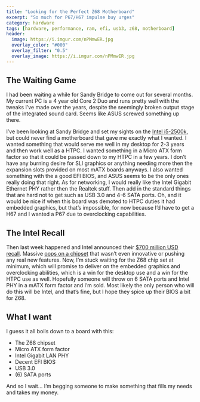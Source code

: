 ```yaml
---
title: "Looking for the Perfect Z68 Motherboard"
excerpt: "So much for P67/H67 impulse buy urges"
category: hardware
tags: [hardware, performance, ram, efi, usb3, z68, motherboard]
header:
  image: https://i.imgur.com/nPMmwER.jpg
  overlay_color: "#000"
  overlay_filter: "0.5"
  overlay_image: https://i.imgur.com/nPMmwER.jpg
---
```


## The Waiting Game

I had been waiting a while for Sandy Bridge to come out for several months.  My current PC is a 4 year old Core 2 Duo and runs pretty well with the tweaks I’ve made over the years, despite the seemingly broken output stage of the integrated sound card.  Seems like ASUS screwed something up there. 

I’ve been looking at Sandy Bridge and set my sights on the [Intel i5-2500k](http://ark.intel.com/products/52210/Intel-Core-i5-2500K-Processor-6M-Cache-up-to-3_70-GHz), but could never find a motherboard that gave me exactly what I wanted. I wanted something that would serve me well in my desktop for 2-3 years and then work well as a HTPC. I wanted something in a Micro ATX form factor so that it could be passed down to my HTPC in a few years. I don’t have any burning desire for SLI graphics or anything needing more then the expansion slots provided on most mATX boards anyways.  I also wanted something with the a good EFI BIOS, and ASUS seems to be the only ones really doing that right. As for networking, I would really like the Intel Gigabit Ethernet PHY rather then the Realtek stuff.  Then add in the standard things that are hard not to get such as USB 3.0 and 4-6 SATA ports.  Oh, and it would be nice if when this board was demoted to HTPC duties it had embedded graphics, but that’s impossible, for now because I’d have to get a H67 and I wanted a P67 due to overclocking capabilities.

## The Intel Recall

Then last week happened and Intel announced their [$700 million USD recall](http://www.anandtech.com/show/4142/intel-discovers-bug-in-6series-chipset-begins-recall).  Massive [oops on a chipset](http://www.anandtech.com/show/4143/the-source-of-intels-cougar-point-sata-bug) that wasn’t even innovative or pushing any real new features.  Now, I’m stuck waiting for the Z68 chip set at minimum, which will promise to deliver on the embedded graphics and overclocking abilities, which is a win for the desktop use and a win for the HTPC use as well.  Hopefully someone will throw on 6 SATA ports and Intel PHY in a mATX form factor and I’m sold.  Most likely the only person who will do this will be Intel, and that’s fine, but I hope they spice up their BIOS a bit for Z68.

## What I want

I guess it all boils down to a board with this:

* The Z68 chipset
* Micro ATX form factor
* Intel Gigabit LAN PHY
* Decent EFI BIOS
* USB 3.0 
* (6) SATA ports

And so I wait...  I’m begging someone to make something that fills my needs and takes my money.
